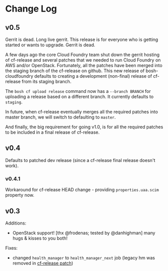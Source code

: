 # Change Log

## v0.5

Gerrit is dead. Long live gerrit. This release is for everyone who is getting started or wants to upgrade. Gerrit is dead.

A few days ago the core Cloud Foundry team shut down the gerrit hosting of cf-release and several patches that we needed to run Cloud Foundry on AWS and/or OpenStack. Fortunately, all the patches have been merged into the staging branch of the cf-release on github. This new release of bosh-cloudfoundry defaults to creating a development (non-final) release of cf-release from its staging branch.

The `bosh cf upload release` command now has a `--branch BRANCH` for uploading a release based on a different branch. It currently defaults to `staging`.

In future, when cf-release eventually merges all the required patches into master branch, we will switch to defaulting to `master`.

And finally, the big requirement for going v1.0, is for all the required patches to be included in a final release of cf-release.

## v0.4

Defaults to patched dev release (since a cf-release final release doesn't work).

### v0.4.1

Workaround for cf-release HEAD change - providing `properties.uaa.scim` property now.

## v0.3

Additions:

* OpenStack support! [thx @frodenas; tested by @danhighman] many hugs & kisses to you both!

Fixes:

* changed `health_manager` to `health_manager_next` job (legacy hm was removed in [cf-release patch](https://github.com/cloudfoundry/cf-release/commit/cba60f2e2dee13b7e09eb178eec72aa084a15b1a))

